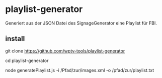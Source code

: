 # playlist-generator
Generiert aus der JSON Datei des SignageGenerator eine Playlist für FBI.

## install

git clone https://github.com/wptv-tools/playlist-generator

cd playlist-generator

node generatePlaylist.js -i /Pfad/zur/images.xml -o /pfad/zur/playlist.txt
